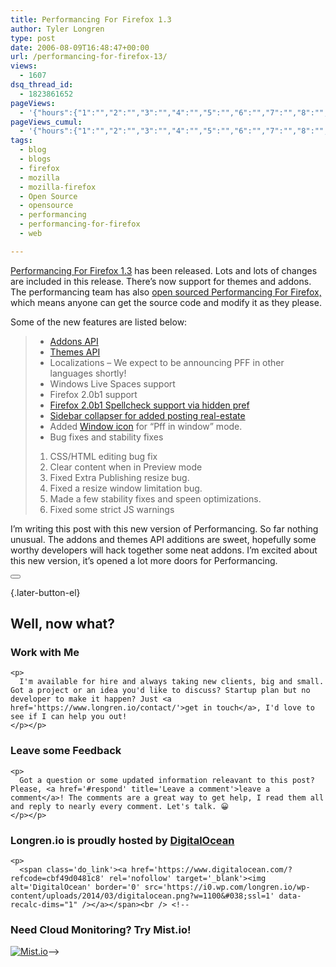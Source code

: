 ```yaml
---
title: Performancing For Firefox 1.3
author: Tyler Longren
type: post
date: 2006-08-09T16:48:47+00:00
url: /performancing-for-firefox-13/
views:
  - 1607
dsq_thread_id:
  - 1823861652
pageViews:
  - '{"hours":{"1":"","2":"","3":"","4":"","5":"","6":"","7":"","8":"","9":"","10":"","11":"","12":"","13":"","14":"","15":"","16":"","17":"","18":"","19":"","20":"","21":"","22":"","23":"","24":"","25":"","26":"","27":"","28":"","29":"","30":"","31":"","32":"","33":"","34":"","35":"","36":"","37":"","38":"","39":"","40":"","41":"","42":"","43":"","44":"","45":"","46":"","47":""},"days":{"2":"","3":"","4":"","5":"","6":"","7":"","8":"","9":"","10":"","11":"","12":"","13":"","14":""},"weeks":{"3":"","4":"","5":"","6":"","7":"","8":"","9":"","10":"","11":"","12":""},"months":{"4":"","5":"","6":"","7":"","8":"","9":"","10":"","11":"","12":"","13":"","14":"","15":"","16":"","17":"","18":"","19":"","20":"","21":"","22":"","23":"","24":""}}'
pageViews_cumul:
  - '{"hours":{"1":"","2":"","3":"","4":"","5":"","6":"","7":"","8":"","9":"","10":"","11":"","12":"","13":"","14":"","15":"","16":"","17":"","18":"","19":"","20":"","21":"","22":"","23":"","24":"","25":"","26":"","27":"","28":"","29":"","30":"","31":"","32":"","33":"","34":"","35":"","36":"","37":"","38":"","39":"","40":"","41":"","42":"","43":"","44":"","45":"","46":"","47":""},"days":{"2":"","3":"","4":"","5":"","6":"","7":"","8":"","9":"","10":"","11":"","12":"","13":"","14":""},"weeks":{"3":"","4":"","5":"","6":"","7":"","8":"","9":"","10":"","11":"","12":""},"months":{"4":"","5":"","6":"","7":"","8":"","9":"","10":"","11":"","12":"","13":"","14":"","15":"","16":"","17":"","18":"","19":"","20":"","21":"","22":"","23":"","24":""}}'
tags:
  - blog
  - blogs
  - firefox
  - mozilla
  - mozilla-firefox
  - Open Source
  - opensource
  - performancing
  - performancing-for-firefox
  - web

---
```

[Performancing For Firefox 1.3][1] has been released. Lots and lots of changes are included in this release. There&#8217;s now support for themes and addons. The performancing team has also [open sourced Performancing For Firefox,][2] which means anyone can get the source code and modify it as they please.

Some of the new features are listed below:

>   * [Addons API][3]
>   * [Themes API][4]
>   * Localizations &#8211; We expect to be announcing PFF in other languages shortly!
>   * Windows Live Spaces support
>   * Firefox 2.0b1 support
>   * [Firefox 2.0b1 Spellcheck support via hidden pref][5]
>   * [Sidebar collapser for added posting real-estate][6]
>   * Added [Window icon][7] for &#8220;Pff in window&#8221; mode.
>   * Bug fixes and stability fixes
>   1. CSS/HTML editing bug fix
>   2. Clear content when in Preview mode
>   3. Fixed Extra Publishing resize bug.
>   4. Fixed a resize window limitation bug.
>   5. Made a few stability fixes and speen optimizations.
>   6. Fixed some strict JS warnings

I&#8217;m writing this post with this new version of Performancing. So far nothing unusual. The addons and themes API additions are sweet, hopefully some worthy developers will hack together some neat addons. I&#8217;m excited about this new version, it&#8217;s opened a lot more doors for Performancing. 

<div class="wpulike wpulike-default " >
  <div class="wp_ulike_general_class wp_ulike_is_not_liked">
    <button type="button"
					aria-label="Like Button"
					data-ulike-id="2200"
					data-ulike-nonce="1e3e2489fd"
					data-ulike-type="likeThis"
					data-ulike-template="wpulike-default"
					data-ulike-display-likers="0"
					data-ulike-disable-pophover="0"
					class="wp_ulike_btn wp_ulike_put_image wp_likethis_2200"></button><span class="count-box"></span>
  </div>
</div>

[][8]{.later-button-el}

<div class='what-next'>
  <h2>
    Well, now what?
  </h2>
  
  <div class='hire'>
    <h3>
      Work with Me
    </h3>
    
    <p>
      I'm available for hire and always taking new clients, big and small. Got a project or an idea you'd like to discuss? Startup plan but no developer to make it happen? Just <a href='https://www.longren.io/contact/'>get in touch</a>, I'd love to see if I can help you out!
    </p></p>
  </div>
  
  <div class='hire'>
    <h3>
      Leave some Feedback
    </h3>
    
    <p>
      Got a question or some updated information releavant to this post? Please, <a href='#respond' title='Leave a comment'>leave a comment</a>! The comments are a great way to get help, I read them all and reply to nearly every comment. Let's talk. 😀
    </p></p>
  </div>
  
  <div class='now-what-bottom-ad'>
    <h3>
      Longren.io is proudly hosted by <a href='https://www.digitalocean.com/?refcode=cbf49d0481c8'>DigitalOcean</a>
    </h3>
    
    <p>
      <span class='do_link'><a href='https://www.digitalocean.com/?refcode=cbf49d0481c8' rel='nofollow' target='_blank'><img alt='DigitalOcean' border='0' src='https://i0.wp.com/longren.io/wp-content/uploads/2014/03/digitalocean.png?w=1100&#038;ssl=1' data-recalc-dims="1" /></a></span><br /> <!--

<h3>Need Cloud Monitoring? Try Mist.io!</h3>

<span class='do_link'><a href='http://mist.io/?ref=tyler' rel='nofollow' target='_blank'><img alt='Mist.io' border='0' src='https://i0.wp.com/longren.io/wp-content/uploads/2014/04/mistio.jpg?w=1100&#038;ssl=1' data-recalc-dims="1"></a></span>--></div> </div>

 [1]: http://performancing.com/node/3633
 [2]: http://performancing.com/firefox/handbook/developing/svn
 [3]: http://performancing.com/node/3633#addons
 [4]: http://performancing.com/node/3633#themes
 [5]: http://performancing.com/node/3633#spellcheck
 [6]: http://performancing.com/node/3633#collapser
 [7]: http://performancing.com/node/3633#windowicon
 [8]: #